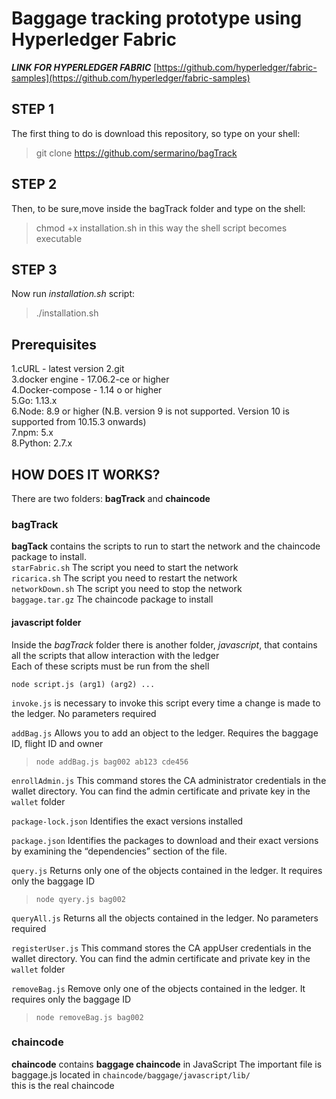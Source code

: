 
# Baggage tracking prototype using Hyperledger Fabric


***LINK FOR HYPERLEDGER FABRIC*** [https://github.com/hyperledger/fabric-samples](https://github.com/hyperledger/fabric-samples)
 
## STEP 1
The first thing to do is download this repository, so type on your shell:
  >git clone https://github.com/sermarino/bagTrack

## STEP 2
Then, to be sure,move inside the bagTrack folder and type on the shell:
  >chmod +x installation.sh
in this way the shell script becomes executable

## STEP 3
Now run *installation.sh* script: 
  >./installation.sh




## Prerequisites
  1.cURL - latest version
  2.git  
  3.docker engine - 17.06.2-ce or higher  
  4.Docker-compose - 1.14 o or higher  
  5.Go: 1.13.x   
  6.Node: 8.9 or higher (N.B. version 9 is not supported. Version 10 is supported from 10.15.3 onwards)  
  7.npm: 5.x  
  8.Python: 2.7.x  


## HOW DOES IT WORKS?

There are two folders: **bagTrack** and **chaincode** 

### bagTrack
**bagTack** contains the scripts to run to start the network and the chaincode package to install.  
`starFabric.sh` The script you need to start the network   
`ricarica.sh` The script you need to restart the network  
`networkDown.sh` The script you need to stop the network  
`baggage.tar.gz` The chaincode package to install  

#### javascript folder
Inside the *bagTrack* folder there is another folder, *javascript*, that contains all the scripts that allow interaction with the ledger  
Each of these scripts must be run from the shell  

`node script.js (arg1) (arg2) ...`

`invoke.js` is necessary to invoke this script every time a change is made to the ledger. No parameters required  

`addBag.js` Allows you to add an object to the ledger. Requires the baggage ID, flight ID and owner
  >`node addBag.js bag002 ab123 cde456`  
  
  
`enrollAdmin.js` This command stores the CA administrator credentials in the wallet directory. You can find the admin certificate and private key in the  `wallet` folder


`package-lock.json` Identifies the exact versions installed


`package.json` Identifies the packages to download and their exact versions by examining the “dependencies” section of the file.

`query.js` Returns only one of the objects contained in the ledger. It requires only the baggage ID  
>`node qyery.js bag002`

`queryAll.js` Returns all the objects contained in the ledger. No parameters required

`registerUser.js` This command stores the CA appUser credentials in the wallet directory. You can find the admin certificate and private key in the  `wallet` folder

`removeBag.js` Remove only one of the objects contained in the ledger. It requires only the baggage ID
>`node removeBag.js bag002`





### chaincode
**chaincode** contains **baggage chaincode** in JavaScript 
The important file is baggage.js located in `chaincode/baggage/javascript/lib/`  
this is the real chaincode

